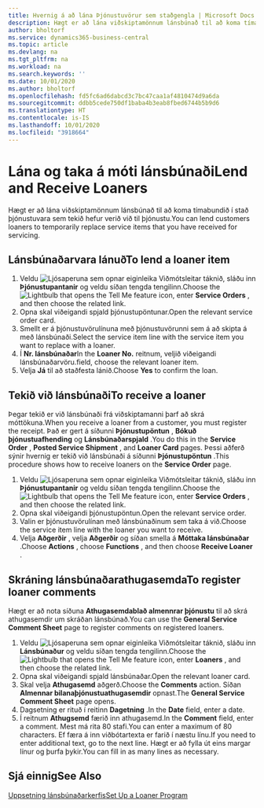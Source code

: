 ```yaml
---
title: Hvernig á að lána Þjónustuvörur sem staðgengla | Microsoft Docs
description: Hægt er að lána viðskiptamönnum lánsbúnað til að koma tímabundið í stað þjónustuvara sem tekið hefur verið við til þjónustu.
author: bholtorf
ms.service: dynamics365-business-central
ms.topic: article
ms.devlang: na
ms.tgt_pltfrm: na
ms.workload: na
ms.search.keywords: ''
ms.date: 10/01/2020
ms.author: bholtorf
ms.openlocfilehash: fd5fc6ad6dabcd3c7bc47caa1af4810474d9a6da
ms.sourcegitcommit: ddbb5cede750df1baba4b3eab8fbed6744b5b9d6
ms.translationtype: HT
ms.contentlocale: is-IS
ms.lasthandoff: 10/01/2020
ms.locfileid: "3918664"
---
```

# <a name="lend-and-receive-loaners"></a><span data-ttu-id="631b9-103">Lána og taka á móti lánsbúnaði</span><span class="sxs-lookup"><span data-stu-id="631b9-103">Lend and Receive Loaners</span></span>
<span data-ttu-id="631b9-104">Hægt er að lána viðskiptamönnum lánsbúnað til að koma tímabundið í stað þjónustuvara sem tekið hefur verið við til þjónustu.</span><span class="sxs-lookup"><span data-stu-id="631b9-104">You can lend customers loaners to temporarily replace service items that you have received for servicing.</span></span>  
  
## <a name="to-lend-a-loaner-item"></a><span data-ttu-id="631b9-105">Lánsbúnaðarvara lánuð</span><span class="sxs-lookup"><span data-stu-id="631b9-105">To lend a loaner item</span></span>    
1. <span data-ttu-id="631b9-106">Veldu ![Ljósaperuna sem opnar eiginleika Viðmótsleitar](media/ui-search/search_small.png "Segðu mér hvað þú vilt gera") táknið, sláðu inn **Þjónustupantanir** og veldu síðan tengda tengilinn.</span><span class="sxs-lookup"><span data-stu-id="631b9-106">Choose the ![Lightbulb that opens the Tell Me feature](media/ui-search/search_small.png "Tell me what you want to do") icon, enter **Service Orders** , and then choose the related link.</span></span>  
2. <span data-ttu-id="631b9-107">Opna skal viðeigandi spjald þjónustupöntunar.</span><span class="sxs-lookup"><span data-stu-id="631b9-107">Open the relevant service order card.</span></span>  
3. <span data-ttu-id="631b9-108">Smellt er á þjónustuvörulínuna með þjónustuvörunni sem á að skipta á með lánsbúnaði.</span><span class="sxs-lookup"><span data-stu-id="631b9-108">Select the service item line with the service item you want to replace with a loaner.</span></span>  
4. <span data-ttu-id="631b9-109">Í **Nr. lánsbúnaðar**</span><span class="sxs-lookup"><span data-stu-id="631b9-109">In the **Loaner No.**</span></span> <span data-ttu-id="631b9-110">reitnum, veljið viðeigandi lánsbúnaðarvöru.</span><span class="sxs-lookup"><span data-stu-id="631b9-110">field, choose the relevant loaner item.</span></span>  
5. <span data-ttu-id="631b9-111">Velja **Já** til að staðfesta lánið.</span><span class="sxs-lookup"><span data-stu-id="631b9-111">Choose **Yes** to confirm the loan.</span></span>  

## <a name="to-receive-a-loaner"></a><span data-ttu-id="631b9-112">Tekið við lánsbúnaði</span><span class="sxs-lookup"><span data-stu-id="631b9-112">To receive a loaner</span></span>  
<span data-ttu-id="631b9-113">Þegar tekið er við lánsbúnaði frá viðskiptamanni þarf að skrá móttökuna.</span><span class="sxs-lookup"><span data-stu-id="631b9-113">When you receive a loaner from a customer, you must register the receipt.</span></span> <span data-ttu-id="631b9-114">Það er gert á síðunni **Þjónustupöntun** , **Bókuð þjónustuafhending** og **Lánsbúnaðarspjald** .</span><span class="sxs-lookup"><span data-stu-id="631b9-114">You do this in the **Service Order** , **Posted Service Shipment** , and **Loaner Card** pages.</span></span> <span data-ttu-id="631b9-115">Þessi aðferð sýnir hvernig er tekið við lánsbúnaði á síðunni **Þjónustupöntun** .</span><span class="sxs-lookup"><span data-stu-id="631b9-115">This procedure shows how to receive loaners on the **Service Order** page.</span></span>  
  
1. <span data-ttu-id="631b9-116">Veldu ![Ljósaperuna sem opnar eiginleika Viðmótsleitar](media/ui-search/search_small.png "Segðu mér hvað þú vilt gera") táknið, sláðu inn **Þjónustupantanir** og veldu síðan tengda tengilinn.</span><span class="sxs-lookup"><span data-stu-id="631b9-116">Choose the ![Lightbulb that opens the Tell Me feature](media/ui-search/search_small.png "Tell me what you want to do") icon, enter **Service Orders** , and then choose the related link.</span></span>  
2. <span data-ttu-id="631b9-117">Opna skal viðeigandi þjónustupöntun.</span><span class="sxs-lookup"><span data-stu-id="631b9-117">Open the relevant service order.</span></span>  
3. <span data-ttu-id="631b9-118">Valin er þjónustuvörulínan með lánsbúnaðinum sem taka á við.</span><span class="sxs-lookup"><span data-stu-id="631b9-118">Choose the service item line with the loaner you want to receive.</span></span>  
4. <span data-ttu-id="631b9-119">Velja **Aðgerðir** , velja **Aðgerðir** og síðan smella á **Móttaka lánsbúnaðar** .</span><span class="sxs-lookup"><span data-stu-id="631b9-119">Choose **Actions** , choose **Functions** , and then choose **Receive Loaner** .</span></span>  

## <a name="to-register-loaner-comments"></a><span data-ttu-id="631b9-120">Skráning lánsbúnaðarathugasemda</span><span class="sxs-lookup"><span data-stu-id="631b9-120">To register loaner comments</span></span>  
<span data-ttu-id="631b9-121">Hægt er að nota síðuna **Athugasemdablað almennrar þjónustu** til að skrá athugasemdir um skráðan lánsbúnað.</span><span class="sxs-lookup"><span data-stu-id="631b9-121">You can use the **General Service Comment Sheet** page to register comments on registered loaners.</span></span>  
  
1. <span data-ttu-id="631b9-122">Veldu ![Ljósaperuna sem opnar eiginleika Viðmótsleitar](media/ui-search/search_small.png "Segðu mér hvað þú vilt gera") táknið, sláðu inn **Lánsbúnaður** og veldu síðan tengda tengilinn.</span><span class="sxs-lookup"><span data-stu-id="631b9-122">Choose the ![Lightbulb that opens the Tell Me feature](media/ui-search/search_small.png "Tell me what you want to do") icon, enter **Loaners** , and then choose the related link.</span></span>  
2. <span data-ttu-id="631b9-123">Opna skal viðeigandi spjald lánsbúnaðar.</span><span class="sxs-lookup"><span data-stu-id="631b9-123">Open the relevant loaner card.</span></span>  
3. <span data-ttu-id="631b9-124">Skal velja **Athugasemd** aðgerð.</span><span class="sxs-lookup"><span data-stu-id="631b9-124">Choose the **Comments** action.</span></span> <span data-ttu-id="631b9-125">Síðan **Almennar bilanaþjónustuathugasemdir** opnast.</span><span class="sxs-lookup"><span data-stu-id="631b9-125">The **General Service Comment Sheet** page opens.</span></span>  
4. <span data-ttu-id="631b9-126">Dagsetning er rituð í reitinn **Dagetning** .</span><span class="sxs-lookup"><span data-stu-id="631b9-126">In the **Date** field, enter a date.</span></span>  
5. <span data-ttu-id="631b9-127">Í reitnum **Athugsemd** færið inn athugasemd.</span><span class="sxs-lookup"><span data-stu-id="631b9-127">In the **Comment** field, enter a comment.</span></span> <span data-ttu-id="631b9-128">Mest má rita 80 stafi.</span><span class="sxs-lookup"><span data-stu-id="631b9-128">You can enter a maximum of 80 characters.</span></span> <span data-ttu-id="631b9-129">Ef færa á inn viðbótartexta er farið í næstu línu.</span><span class="sxs-lookup"><span data-stu-id="631b9-129">If you need to enter additional text, go to the next line.</span></span> <span data-ttu-id="631b9-130">Hægt er að fylla út eins margar línur og þurfa þykir.</span><span class="sxs-lookup"><span data-stu-id="631b9-130">You can fill in as many lines as necessary.</span></span>  
  
## <a name="see-also"></a><span data-ttu-id="631b9-131">Sjá einnig</span><span class="sxs-lookup"><span data-stu-id="631b9-131">See Also</span></span>  
[<span data-ttu-id="631b9-132">Uppsetning lánsbúnaðarkerfis</span><span class="sxs-lookup"><span data-stu-id="631b9-132">Set Up a Loaner Program</span></span>](service-how-setup-loaner-program.md)   
